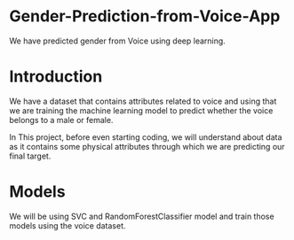 # Gender-Prediction-from-Voice-App
We have predicted gender from Voice using deep learning.

# Introduction
We have a dataset that contains attributes related to voice and using that we are training the machine learning model to predict whether the voice belongs
to a male or female.

In This project, before even starting coding, we will understand about data as it contains some physical attributes through which we are predicting our
final target.

# Models
We will be using SVC and RandomForestClassifier model and train those models using the voice dataset. 
